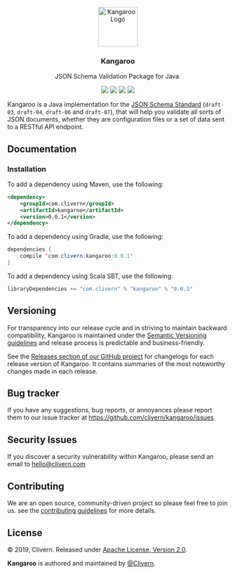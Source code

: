 <p align="center">
	<img alt="Kangaroo Logo" src="https://raw.githubusercontent.com/Clivern/Kangaroo/master/images/logo.png" height="90" />
	<h3 align="center">Kangaroo</h3>
	<p align="center">JSON Schema Validation Package for Java.</p>
	<p align="center">
		<a href="http://www.javadoc.io/doc/com.clivern/kangaroo"><img src="http://www.javadoc.io/badge/com.clivern/kangaroo.svg"></a>
		<a href="https://travis-ci.org/Clivern/Kangaroo"><img src="https://travis-ci.org/Clivern/Kangaroo.svg?branch=master"></a>
		<a href="https://mvnrepository.com/artifact/com.clivern/kangaroo/0.0.1"><img src="https://img.shields.io/maven-central/v/com.clivern/kangaroo.svg"></a>
		<a href="https://github.com/Clivern/Kangaroo/blob/master/LICENSE"><img src="https://img.shields.io/badge/LICENSE-Apache_2.0-orange.svg"></a>
	</p>
</p>

Kangaroo is a Java implementation for the [JSON Schema Standard](https://json-schema.org/) (`draft-03`, `draft-04`, `draft-06` and `draft-07`), that will help you validate all sorts of JSON documents, whether they are configuration files or a set of data sent to a RESTful API endpoint.


## Documentation

### Installation

To add a dependency using Maven, use the following:
```xml
<dependency>
    <groupId>com.clivern</groupId>
    <artifactId>kangaroo</artifactId>
    <version>0.0.1</version>
</dependency>
```

To add a dependency using Gradle, use the following:
```java
dependencies {
    compile 'com.clivern:kangaroo:0.0.1'
}
```

To add a dependency using Scala SBT, use the following:
```java
libraryDependencies += "com.clivern" % "kangaroo" % "0.0.1"
```


## Versioning

For transparency into our release cycle and in striving to maintain backward compatibility, Kangaroo is maintained under the [Semantic Versioning guidelines](https://semver.org/) and release process is predictable and business-friendly.

See the [Releases section of our GitHub project](https://github.com/clivern/kangaroo/releases) for changelogs for each release version of Kangaroo. It contains summaries of the most noteworthy changes made in each release.


## Bug tracker

If you have any suggestions, bug reports, or annoyances please report them to our issue tracker at https://github.com/clivern/kangaroo/issues


## Security Issues

If you discover a security vulnerability within Kangaroo, please send an email to [hello@clivern.com](mailto:hello@clivern.com)


## Contributing

We are an open source, community-driven project so please feel free to join us. see the [contributing guidelines](CONTRIBUTING.md) for more details.


## License

© 2019, Clivern. Released under [Apache License, Version 2.0](https://www.apache.org/licenses/LICENSE-2.0).

**Kangaroo** is authored and maintained by [@Clivern](http://github.com/clivern).
